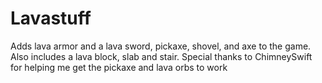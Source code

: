 # Lavastuff
Adds lava armor and a lava sword, pickaxe, shovel, and axe to the game. Also includes a lava block, slab and stair.
Special thanks to ChimneySwift for helping me get the pickaxe and lava orbs to work
